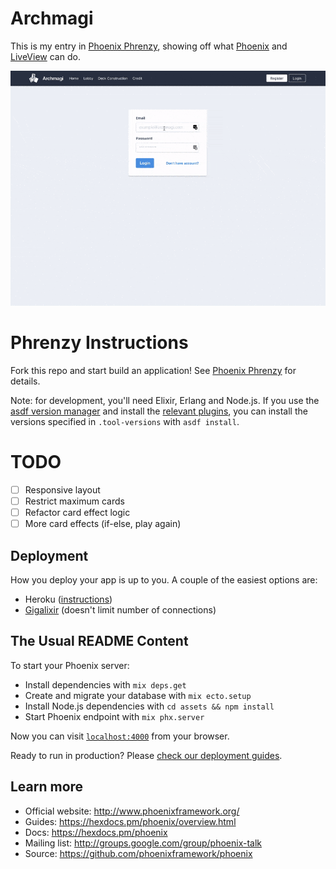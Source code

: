 # Archmagi

This is my entry in [Phoenix Phrenzy](https://phoenixphrenzy.com), showing off what [Phoenix](https://phoenixframework.org/) and [LiveView](https://github.com/phoenixframework/phoenix_live_view) can do.

![App Name Here preview](assets/static/images/preview.gif "App Name Here")

# Phrenzy Instructions

Fork this repo and start build an application! See [Phoenix Phrenzy](https://phoenixphrenzy.com) for details.

Note: for development, you'll need Elixir, Erlang and Node.js. If you use the [asdf version manager](https://github.com/asdf-vm/asdf) and install the [relevant plugins](https://asdf-vm.com/#/plugins-all?id=plugin-list), you can install the versions specified in `.tool-versions` with `asdf install`.

# TODO

- [ ] Responsive layout
- [ ] Restrict maximum cards
- [ ] Refactor card effect logic
- [ ] More card effects (if-else, play again)

## Deployment

How you deploy your app is up to you. A couple of the easiest options are:

- Heroku ([instructions](https://hexdocs.pm/phoenix/heroku.html))
- [Gigalixir](https://gigalixir.com/) (doesn't limit number of connections)

## The Usual README Content

To start your Phoenix server:

  * Install dependencies with `mix deps.get`
  * Create and migrate your database with `mix ecto.setup`
  * Install Node.js dependencies with `cd assets && npm install`
  * Start Phoenix endpoint with `mix phx.server`

Now you can visit [`localhost:4000`](http://localhost:4000) from your browser.

Ready to run in production? Please [check our deployment guides](https://hexdocs.pm/phoenix/deployment.html).

## Learn more

  * Official website: http://www.phoenixframework.org/
  * Guides: https://hexdocs.pm/phoenix/overview.html
  * Docs: https://hexdocs.pm/phoenix
  * Mailing list: http://groups.google.com/group/phoenix-talk
  * Source: https://github.com/phoenixframework/phoenix

